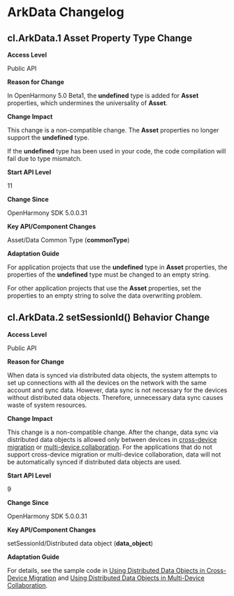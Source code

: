 # ArkData Changelog

## cl.ArkData.1 Asset Property Type Change

**Access Level**

Public API

**Reason for Change**

In OpenHarmony 5.0 Beta1, the **undefined** type is added for **Asset** properties, which undermines the universality of **Asset**.

**Change Impact**

This change is a non-compatible change. The **Asset** properties no longer support the **undefined** type.

If the **undefined** type has been used in your code, the code compilation will fail due to type mismatch.

**Start API Level**

11

**Change Since**

OpenHarmony SDK 5.0.0.31

**Key API/Component Changes**

Asset/Data Common Type (**commonType**)

**Adaptation Guide**

For application projects that use the **undefined** type in **Asset** properties, the properties of the **undefined** type must be changed to an empty string.

For other application projects that use the **Asset** properties, set the properties to an empty string to solve the data overwriting problem.

## cl.ArkData.2 setSessionId() Behavior Change

**Access Level**

Public API

**Reason for Change**

When data is synced via distributed data objects, the system attempts to set up connections with all the devices on the network with the same account and sync data. However, data sync is not necessary for the devices without distributed data objects. Therefore, unnecessary data sync causes waste of system resources.

**Change Impact**

This change is a non-compatible change. After the change, data sync via distributed data objects is allowed only between devices in [cross-device migration](../../../application-dev/application-models/hop-cross-device-migration.md) or [multi-device collaboration](../../../application-dev/application-models/hop-multi-device-collaboration.md). For the applications that do not support cross-device migration or multi-device collaboration, data will not be automatically synced if distributed data objects are used.

**Start API Level**

9

**Change Since**

OpenHarmony SDK 5.0.0.31

**Key API/Component Changes**

setSessionId/Distributed data object (**data_object**)

**Adaptation Guide**

For details, see the sample code in [Using Distributed Data Objects in Cross-Device Migration](../../../application-dev/database/data-sync-of-distributed-data-object.md#using-distributed-data-objects-in-cross-device-migration) and [Using Distributed Data Objects in Multi-Device Collaboration](../../../application-dev/database/data-sync-of-distributed-data-object.md#using-distributed-data-objects-in-multi-device-collaboration).
